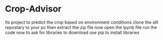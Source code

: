 # Crop-Advisor
Its project to predict the crop based on environment conditions
clone the alll repostary to your pc then extract the zip file 
now open the ipynb file run the code now to ask for libraries to download use pip to install libraries
